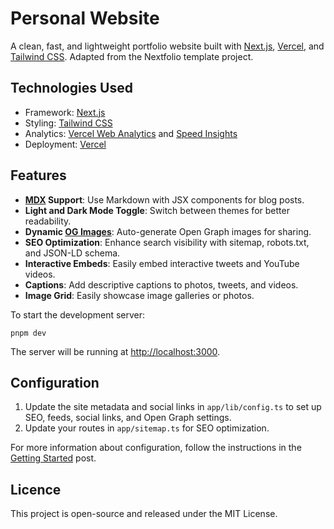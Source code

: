 # Personal Website

A clean, fast, and lightweight portfolio website built with [Next.js](https://nextjs.org/), [Vercel](https://vercel.com/), and [Tailwind CSS](https://tailwindcss.com/). Adapted from the Nextfolio template project.

## Technologies Used

- Framework: [Next.js](https://nextjs.org/)
- Styling: [Tailwind CSS](https://tailwindcss.com/)
- Analytics: [Vercel Web Analytics](https://vercel.com/docs/speed-insights) and [Speed Insights](https://vercel.com/docs/speed-insights)
- Deployment: [Vercel](https://vercel.com/)

## Features

- **[MDX](https://mdxjs.com/) Support**: Use Markdown with JSX components for blog posts.
- **Light and Dark Mode Toggle**: Switch between themes for better readability.
- **Dynamic [OG Images](https://vercel.com/docs/functions/og-image-generation)**: Auto-generate Open Graph images for sharing.
- **SEO Optimization**: Enhance search visibility with sitemap, robots.txt, and JSON-LD schema.
- **Interactive Embeds**: Easily embed interactive tweets and YouTube videos.
- **Captions**: Add descriptive captions to photos, tweets, and videos.
- **Image Grid**: Easily showcase image galleries or photos.

To start the development server:

```
pnpm dev
```

The server will be running at [http://localhost:3000](http://localhost:3000).

## Configuration

1. Update the site metadata and social links in `app/lib/config.ts` to set up SEO, feeds, social links, and Open Graph settings.
2. Update your routes in `app/sitemap.ts` for SEO optimization.

For more information about configuration, follow the instructions in the [Getting Started](https://nextfolio-template.vercel.app/blog/getting-started#configuration) post.

## Licence

This project is open-source and released under the MIT License.
